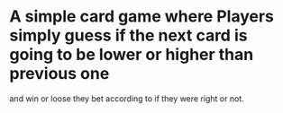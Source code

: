# A simple card game where Players simply guess if the next card is going to be lower or higher than previous one
and win or loose they bet according to if they were right or not.
